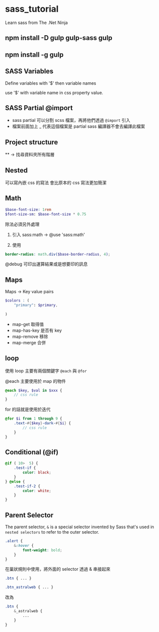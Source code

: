 # sass_tutorial
Learn sass from The .Net Ninja

## npm install -D gulp gulp-sass gulp
## npm install -g gulp

## SASS Variables
Define variables with '$' then variable names

use '$' with variable name in css property value.

## SASS Partial @import
- sass partial 可以分割 scss 檔案，再將他們透過 `@import` 引入
- 檔案前面加上 _ 代表這個檔案是 partial sass 編譯器不會去編譯此檔案

## Project structure

** -> 找尋資料夾所有階層

## Nested
可以寫內嵌 css 的寫法
會比原本的 css 寫法更加簡潔

## Math
```scss
$base-font-size: 1rem
$font-size-sm: $base-font-size * 0.75
```

除法必須另外處理

1. 引入 sass:math
-> @use 'sass:math'

2. 使用
```scss
border-radius: math.div($base-border-radius, 4);
```

@debug 可印出運算結果或是想要印的訊息

## Maps
Maps -> Key value pairs
```scss
$colors : (
	"primary": $primary,
	
)
```

- map-get    取得值
- map-has-key  是否有 key
- map-remove  移除
- map-merge  合併

## loop
使用 loop 主要有兩個關鍵字 `@each` 與 `@for`

@each 主要使用於 map 的物件

```scss
@each $key, $val in $xxx {
	// css rule
}
```

for 的話就是使用於迭代
```scss
@for $i from 1 through 9 {
	.text-#{$key}-dark-#{$i} {
		// css rule
	}
}
```
## Conditional (@if)
```scss
@if ( 10>  5) {
	.test-if {
		color: black;
	}
} @else {
	.test-if-2 {
		color: white;
	}
}
```

## Parent Selector
The parent selector, `&` is a special selector invented by Sass that's used in `nested selectors` to refer to the outer selector.

```scss
.alert {
	&:hover {
		font-weight: bold;
	}
}
```

在巢狀規則中使用，將外面的 selector 透過 & 串接起來

```css
.btn { ... }

.btn_astralweb { ... }
```

改為 

```scss
.btn {
	&_astralweb {
		...
	}
}
```